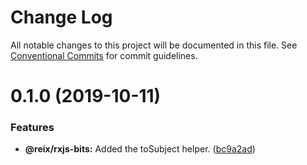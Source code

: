 # Change Log

All notable changes to this project will be documented in this file.
See [Conventional Commits](https://conventionalcommits.org) for commit guidelines.

# 0.1.0 (2019-10-11)


### Features

* **@reix/rxjs-bits:** Added the toSubject helper. ([bc9a2ad](https://github.com/Mateiadrielrafael/reix/commit/bc9a2ad))
